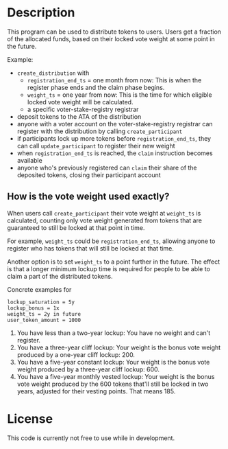 # Description

This program can be used to distribute tokens to users.
Users get a fraction of the allocated funds, based on their locked vote weight
at some point in the future.

Example:
- `create_distribution` with
  - `registration_end_ts` = one month from now: This is when the register phase ends and the claim phase begins.
  - `weight_ts` = one year from now: This is the time for which eligible locked vote weight will be calculated.
  - a specific voter-stake-registry registrar
- deposit tokens to the ATA of the distribution
- anyone with a voter account on the voter-stake-registry registrar can register with the distribution by calling `create_participant`
- if participants lock up more tokens before `registration_end_ts`, they can call `update_participant` to register their new weight
- when `registration_end_ts` is reached, the `claim` instruction becomes available
- anyone who's previously registered can `claim` their share of the deposited tokens, closing their participant account

## How is the vote weight used exactly?

When users call `create_participant` their vote weight at `weight_ts` is calculated,
counting only vote weight generated from tokens that are guaranteed to still be locked
at that point in time.

For example, `weight_ts` could be `registration_end_ts`, allowing anyone to register who has
tokens that will still be locked at that time.

Another option is to set `weight_ts` to a point further in the future.
The effect is that a longer minimum lockup time is required for people to be able to
claim a part of the distributed tokens.

Concrete examples for
```
lockup_saturation = 5y
lockup_bonus = 1x
weight_ts = 2y in future
user_token_amount = 1000
```
1. You have less than a two-year lockup: You have no weight and can't register.
2. You have a three-year cliff lockup: Your weight is the bonus vote weight produced by a one-year cliff lockup: 200.
3. You have a five-year constant lockup: Your weight is the bonus vote weight produced by a three-year cliff lockup: 600.
4. You have a five-year monthly vested lockup: Your weight is the bonus vote weight produced by the 600 tokens that'll still be locked in two years, adjusted for their vesting points. That means 185.

# License

This code is currently not free to use while in development.

